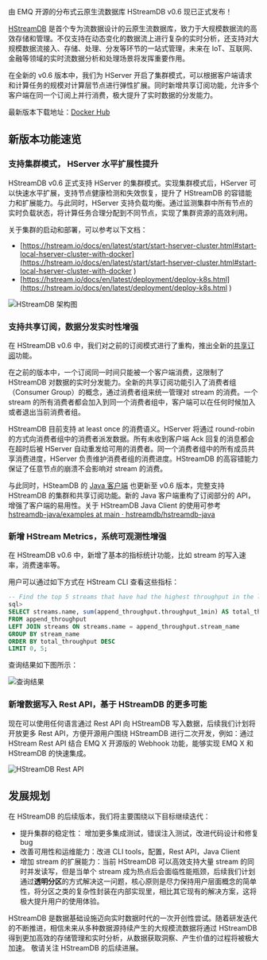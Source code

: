 由 EMQ 开源的分布式云原生流数据库 HStreamDB v0.6 现已正式发布！

[HStreamDB](https://hstream.io/zh) 是首个专为流数据设计的云原生流数据库，致力于大规模数据流的高效存储和管理。不仅支持在动态变化的数据流上进行复杂的实时分析，还支持对大规模数据流接入、存储、处理、分发等环节的一站式管理，未来在 IoT、互联网、金融等领域的实时流数据分析和处理场景将发挥重要作用。

在全新的 v0.6 版本中，我们为 HServer 开启了集群模式，可以根据客户端请求和计算任务的规模对计算层节点进行弹性扩展。同时新增共享订阅功能，允许多个客户端在同一个订阅上并行消费，极大提升了实时数据的分发能力。

最新版本下载地址：[Docker Hub](https://hub.docker.com/r/hstreamdb/hstream/tags) 


## 新版本功能速览

### 支持集群模式， HServer 水平扩展性提升

HStreamDB v0.6 正式支持 HServer 的集群模式。实现集群模式后，HServer 可以快速水平扩展，支持节点健康检测和失效恢复，提升了 HStreamDB 的容错能力和扩展能力。与此同时，HServer 支持负载均衡。通过监测集群中所有节点的实时负载状态，将计算任务合理分配到不同节点，实现了集群资源的高效利用。

关于集群的启动和部署，可以参考以下文档：

- [https://hstream.io/docs/en/latest/start/start-hserver-cluster.html#start-local-hserver-cluster-with-docker](https://hstream.io/docs/en/latest/start/start-hserver-cluster.html#start-local-hserver-cluster-with-docker ) 
- [https://hstream.io/docs/en/latest/deployment/deploy-k8s.html](https://hstream.io/docs/en/latest/deployment/deploy-k8s.html ) 

![HStreamDB 架构图](https://static.emqx.net/images/553197ac2ae839659a3ba7cdd4b016e7.png)

### 支持共享订阅，数据分发实时性增强

在 HStreamDB v0.6 中，我们对之前的订阅模式进行了重构，推出全新的[共享订阅](https://www.emqx.com/zh/blog/introduction-to-mqtt5-protocol-shared-subscription)功能。

在之前的版本中，一个订阅同一时间只能被一个客户端消费，这限制了 HStreamDB 对数据的实时分发能力。全新的共享订阅功能引入了消费者组（Consumer Group）的概念，通过消费者组来统一管理对 stream 的消费。一个 stream 的所有消费者都会加入到同一个消费者组中，客户端可以在任何时候加入或者退出当前消费者组。

HStreamDB 目前支持 at least once 的消费语义。HServer 将通过 round-robin 的方式向消费者组中的消费者派发数据。所有未收到客户端 Ack 回复的消息都会在超时后被 HServer 自动重发给可用的消费者。同一个消费者组中的所有成员共享消费进度，HServer 负责维护消费者组的消费进度。HStreamDB 的高容错能力保证了任意节点的崩溃不会影响对 stream 的消费。

与此同时，HSteamDB 的 [Java 客户端](https://github.com/hstreamdb/hstreamdb-java) 也更新至 v0.6 版本，完整支持 HStreamDB 的集群和共享订阅功能。新的 Java 客户端重构了订阅部分的 API，增强了客户端的易用性。关于 HStreamDB Java Client 的使用可参考 [hstreamdb-java/examples at main · hstreamdb/hstreamdb-java](https://github.com/hstreamdb/hstreamdb-java/tree/main/examples) 

### 新增 HStream Metrics，系统可观测性增强

在 HStreamDB v0.6 中，新增了基本的指标统计功能，比如 stream 的写入速率，消费速率等。

用户可以通过如下方式在 HStream CLI 查看这些指标：

```sql
-- Find the top 5 streams that have had the highest throughput in the last 1 minutes. 
sql>  
SELECT streams.name, sum(append_throughput.throughput_1min) AS total_throughput 
FROM append_throughput 
LEFT JOIN streams ON streams.name = append_throughput.stream_name  
GROUP BY stream_name 
ORDER BY total_throughput DESC 
LIMIT 0, 5;
```

查询结果如下图所示：

![查询结果](https://static.emqx.net/images/11bc8c9fb3b67f8eb6466327e547439f.png)

### 新增数据写入 Rest API，基于 HStreamDB 的更多可能

现在可以使用任何语言通过 Rest API 向 HStreamDB 写入数据，后续我们计划将开放更多 Rest API，方便开源用户围绕 HStreamDB 进行二次开发，例如：通过 HStream Rest API 结合 EMQ X 开源版的 Webhook 功能，能够实现 EMQ X 和 HStreamDB 的快速集成。

![HStreamDB Rest API](https://static.emqx.net/images/efe9a264a84a0c302bb9e5ba62c13c47.png)


## 发展规划

在 HStreamDB 的后续版本，我们将主要围绕以下目标继续迭代：

- 提升集群的稳定性： 增加更多集成测试，错误注入测试，改进代码设计和修复 bug
- 改善可用性和运维能力：改进 CLI tools，配置，Rest API，Java Client
- 增加 stream 的扩展能力：当前 HStreamDB 可以高效支持大量 stream 的同时并发读写，但是当单个 stream 成为热点后会面临性能瓶颈，后续我们计划通过**透明分区**的方式解决这一问题，核心原则是尽力保持用户层面概念的简单性，将分区之类的复杂性封装在内部实现里，相比其它现有的解决方案，这将极大提升用户的使用体验。

HStreamDB 是数据基础设施迈向实时数据时代的一次开创性尝试。随着研发迭代的不断推进，相信未来从多种数据源持续产生的大规模流数据将通过 HStreamDB 得到更加高效的存储管理和实时分析，从数据获取洞察、产生价值的过程将被极大加速。 敬请关注 HStreamDB 的后续进展。
